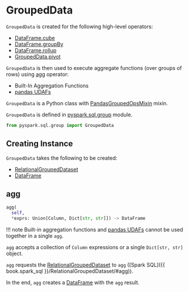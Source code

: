# GroupedData

`GroupedData` is created for the following high-level operators:

* [DataFrame.cube](DataFrame.md#cube)
* [DataFrame.groupBy](DataFrame.md#groupBy)
* [DataFrame.rollup](DataFrame.md#rollup)
* [GroupedData.pivot](#pivot)

`GroupedData` is then used to execute aggregate functions (over groups of rows) using [agg](#agg) operator:

* Built-In Aggregation Functions
* [pandas UDAFs](../pandas-udafs/index.md)

`GroupedData` is a Python class with [PandasGroupedOpsMixin](PandasGroupedOpsMixin.md) mixin.

`GroupedData` is defined in [pyspark.sql.group](../pyspark/sql/group.md) module.

```py
from pyspark.sql.group import GroupedData
```

## Creating Instance

`GroupedData` takes the following to be created:

* <span id="jgd"><span id="_jgd"> [RelationalGroupedDataset](RelationalGroupedDataset.md)
* <span id="df"><span id="_df"> [DataFrame](DataFrame.md)

## agg

```py
agg(
  self,
  *exprs: Union[Column, Dict[str, str]]) -> DataFrame
```

!!! note
    Built-in aggregation functions and [pandas UDAFs](../pandas-udafs/index.md) cannot be used together in a single `agg`.

`agg` accepts a collection of `Column` expressions or a single `Dict[str, str]` object.

`agg` requests the [RelationalGroupedDataset](#_jgd) to `agg` ([Spark SQL]({{ book.spark_sql }}/RelationalGroupedDataset/#agg)).

In the end, `agg` creates a [DataFrame](DataFrame.md) with the `agg` result.
